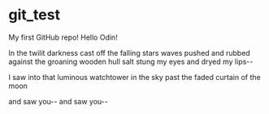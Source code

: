# git_test
My first GitHub repo!
Hello Odin!

In the twilit darkness cast
off the falling stars
waves pushed and rubbed against 
the groaning wooden hull
salt stung my eyes and dryed my lips--

I saw into that luminous watchtower
in the sky
past the faded curtain of the moon

and saw you--
and saw you--